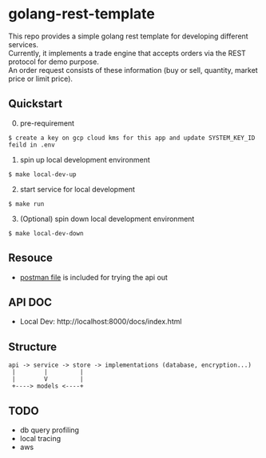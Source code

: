 # golang-rest-template
This repo provides a simple golang rest template for developing different services.
<br>
Currently, it implements a trade engine that accepts orders via the REST protocol for demo purpose.
<br>
An order request consists of these information (buy or sell, quantity, market price or limit price). 

## Quickstart

0. pre-requirement
```
$ create a key on gcp cloud kms for this app and update SYSTEM_KEY_ID feild in .env
```

1. spin up local development environment
```
$ make local-dev-up
```

2. start service for local development
```
$ make run
```

3. (Optional) spin down local development environment
```
$ make local-dev-down
```

## Resouce
* [postman file](./tradebook.postman_collection.json) is included for trying the api out

## API DOC
* Local Dev: http://localhost:8000/docs/index.html

## Structure
```
api -> service -> store -> implementations (database, encryption...)
 |        |         |         
 |        V         |
 +----> models <----+
```

## TODO
* db query profiling
* local tracing
* aws

